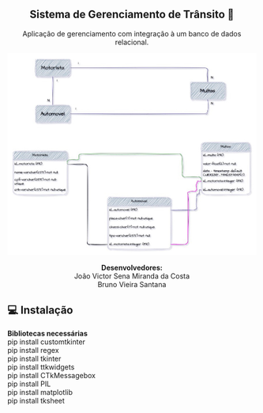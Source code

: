 
<span align="center">

##  Sistema de Gerenciamento de Trânsito 🚦 

</span>

<p align="center">
  Aplicação de gerenciamento com integração à um banco de dados
relacional.
  
</p>

<div align="center">
<img src="diagrama.jpg" width="700px" />
</div>



</span>

<p align="center">
<strong>Desenvolvedores:</strong><br />
João Victor Sena Miranda da Costa<br />
Bruno Vieira Santana
  
</p>


## 💻 Instalação

<strong>Bibliotecas necessárias</strong><br />
pip install customtkinter<br />
pip install regex<br />
pip install tkinter <br />
pip install ttkwidgets<br />
pip install CTkMessagebox<br />
pip install PIL<br />
pip install matplotlib<br />
pip install tksheet<br />



</p>

